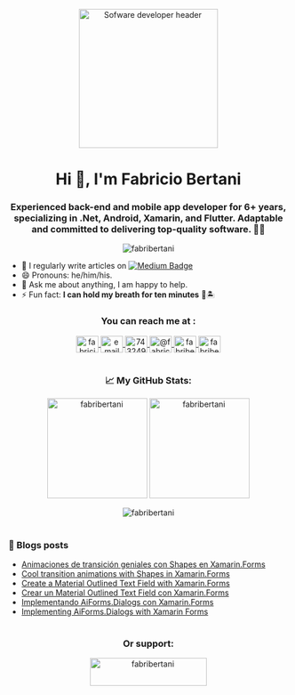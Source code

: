 <p align="center">
  <img src="https://www.ntc.edu/sites/default/files/styles/full_width_16_9/public/2021-06/software-development-specialist.jpg" alt="Sofware developer header" width="auto" height="250" />
</p>
<h1 align="center">
  Hi 👋, I'm Fabricio Bertani
</h1>
<h3 align="center">
  Experienced back-end and mobile app developer for 6+ years, specializing in .Net, Android, Xamarin, and Flutter. Adaptable and committed to delivering top-quality software. 👨‍💻
<!--   I'm a back-end and mobile app developer with 6+ years of experience mainly focused on technologies like .Net, Android, Xamarin and Flutter. I'm highly adaptable and dedicated to producing high-quality software. -->
</h3>

<p align="center">
  <img src="https://komarev.com/ghpvc/?username=fabribertani&label=Profile%20views&color=0e75b6&style=flat" alt="fabribertani" />
</p>

- :memo: I regularly write articles on [![Medium Badge](https://img.shields.io/badge/-Medium-white?style=flat&logo=Medium&logoColor=black)](https://medium.com/@fabricio-bertani)
- 😄 Pronouns: he/him/his.
- 💬 Ask me about anything, I am happy to help.
- :zap: Fun fact: **I can hold my breath for ten minutes** 🐒🏝️

<h3 align="center">You can reach me at :</h3>
<p align="center">
  <a href="https://linkedin.com/in/fabricio-bertani" target="blank">
    <img align="center" src="https://raw.githubusercontent.com/rahuldkjain/github-profile-readme-generator/master/src/images/icons/Social/linked-in-alt.svg" alt="fabricio-bertani" height="30" width="40" />
  </a>
  <a href="mailto:fabri_bertani@hotmail.com" target="_blank">
    <img align="center" src="https://upload.wikimedia.org/wikipedia/commons/thumb/7/7e/Gmail_icon_%282020%29.svg/800px-Gmail_icon_%282020%29.svg.png" alt="email" height="30" width="40" />
  </a>
  <a href="https://stackoverflow.com/users/7432494" target="blank"><img align="center" src="https://raw.githubusercontent.com/rahuldkjain/github-profile-readme-generator/master/src/images/icons/Social/stack-overflow.svg" alt="7432494" height="30" width="40" />
  </a>
  <a href="https://medium.com/@fabricio-bertani" target="blank"><img align="center" src="https://raw.githubusercontent.com/rahuldkjain/github-profile-readme-generator/master/src/images/icons/Social/medium.svg" alt="@fabricio-bertani" height="30" width="40" />
  </a>
  <a href="https://dev.to/fabribertani" target="blank"><img align="center" src="https://raw.githubusercontent.com/rahuldkjain/github-profile-readme-generator/master/src/images/icons/Social/devto.svg" alt="fabribertani" height="30" width="40" />
  </a>
  <a href="https://twitter.com/fabribertani" target="blank"><img align="center" src="https://raw.githubusercontent.com/rahuldkjain/github-profile-readme-generator/master/src/images/icons/Social/twitter.svg" alt="fabribertani" height="30" width="40" />
  </a>
</p>

<h1></h1>
<h3 align="center">📈 My GitHub Stats:</h3>
<p align="center">
  <img height="180em" src="https://github-readme-stats.vercel.app/api?username=fabribertani&show_icons=true&hide_border=true&&count_private=true&include_all_commits=true&locale=en&theme=tokyonight" alt="fabribertani" />
  <img height="180em" src="https://github-readme-stats.vercel.app/api/top-langs?username=fabribertani&show_icons=true&hide_border=true&locale=en&layout=compact&theme=tokyonight" alt="fabribertani" />
</p>
<p align="center">
  <img src="http://github-readme-streak-stats.herokuapp.com?user=fabribertani&theme=dark&background=0D1117" alt="fabribertani" />
</p>

<h1></h1>

### 📖 Blogs posts
<!-- BLOG-POST-LIST:START -->
- [Animaciones de transición geniales con Shapes en Xamarin.Forms](https://fabricio-bertani.medium.com/animaciones-de-transici%C3%B3n-geniales-con-shapes-en-xamarin-forms-b2288254b7eb?source=rss-e6e92e172a08------2)
- [Cool transition animations with Shapes in Xamarin.Forms](https://medium.com/geekculture/cool-transition-animations-with-shapes-in-xamarin-forms-7675e4ad0868?source=rss-e6e92e172a08------2)
- [Create a Material Outlined Text Field with Xamarin.Forms](https://medium.com/geekculture/create-a-material-outlined-text-field-with-xamarin-forms-3da5eabab22c?source=rss-e6e92e172a08------2)
- [Crear un Material Outlined Text Field con Xamarin.Forms](https://fabricio-bertani.medium.com/crear-un-material-outlined-text-field-con-xamarin-forms-93044e42042c?source=rss-e6e92e172a08------2)
- [Implementando AiForms.Dialogs con Xamarin.Forms](https://fabricio-bertani.medium.com/implementando-aiforms-dialogs-con-xamarin-forms-c700f5bf81aa?source=rss-e6e92e172a08------2)
- [Implementing AiForms.Dialogs with Xamarin Forms](https://fabricio-bertani.medium.com/implementing-aiforms-dialogs-with-xamarin-forms-60dc93903847?source=rss-e6e92e172a08------2)
<!-- BLOG-POST-LIST:END -->

<h1></h1>

<h3 align="center">Or support:</h3>
<p align="center">
  <a href="https://www.buymeacoffee.com/fabribertani">
    <img src="https://cdn.buymeacoffee.com/buttons/v2/default-yellow.png" height="50" width="210" alt="fabribertani" />
  </a>
</p>
